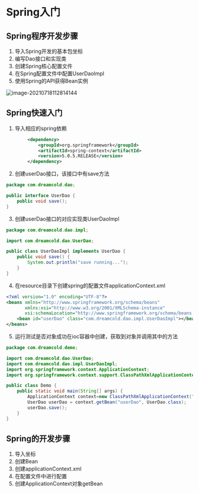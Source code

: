 # Spring入门

## Spring程序开发步骤

1. 导入Spring开发的基本包坐标
2. 编写Dao接口和实现类
3. 创建Spring核心配置文件
4. 在Spring配置文件中配置UserDaolmpl
5. 使用Spring的API获得Bean实例

![image-20210718112814144](C:\Users\rtx2070\AppData\Roaming\Typora\typora-user-images\image-20210718112814144.png)

## Spring快速入门

1. 导入相应的spring依赖

```xml
        <dependency>
            <groupId>org.springframework</groupId>
            <artifactId>spring-context</artifactId>
            <version>5.0.5.RELEASE</version>
        </dependency>
```

2. 创建userDao接口，该接口中有save方法

```java
package com.dreamcold.dao;

public interface UserDao {
    public void save();
}
```

3. 创建userDao接口的对应实现类UserDaoImpl

```java
package com.dreamcold.dao.impl;

import com.dreamcold.dao.UserDao;

public class UserDaoImpl implements UserDao {
    public void save() {
        System.out.println("save running...");
    }
}
```

4. 在resource目录下创建spring的配置文件applicationContext.xml

```xml
<?xml version="1.0" encoding="UTF-8"?>
<beans xmlns="http://www.springframework.org/schema/beans"
       xmlns:xsi="http://www.w3.org/2001/XMLSchema-instance"
       xsi:schemaLocation="http://www.springframework.org/schema/beans http://www.springframework.org/schema/beans/spring-beans.xsd">
    <bean id="userDao" class="com.dreamcold.dao.impl.UserDaoImpl"></bean>
</beans>
```

5. 运行测试是否对象成功在ioc容器中创建，获取到对象并调用其中的方法

```java
package com.dreamcold.demo;

import com.dreamcold.dao.UserDao;
import com.dreamcold.dao.impl.UserDaoImpl;
import org.springframework.context.ApplicationContext;
import org.springframework.context.support.ClassPathXmlApplicationContext;

public class Demo {
    public static void main(String[] args) {
        ApplicationContext context=new ClassPathXmlApplicationContext("applicationContext.xml");
        UserDao userDao = context.getBean("userDao", UserDao.class);
        userDao.save();
    }
}
```

## Spring的开发步骤

1. 导入坐标
2. 创建Bean
3. 创建applicationContext.xml
4. 在配置文件中进行配置
5. 创建ApplicationContext对象getBean
